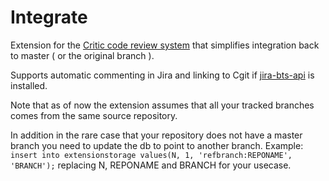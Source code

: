 # Integrate
Extension for the [Critic code review system](https://github.com/jensl/critic) that simplifies integration back to master ( or the original branch ).

Supports automatic commenting in Jira and linking to Cgit if [jira-bts-api](https://github.com/jensl/jira-bts-api) is installed.

Note that as of now the extension assumes that all your tracked branches comes from the same source repository.

In addition in the rare case that your repository does not have a master branch you need to update the db to point to another branch. Example: `insert into extensionstorage values(N, 1, 'refbranch:REPONAME', 'BRANCH');` replacing N, REPONAME and BRANCH for your usecase.
